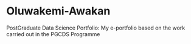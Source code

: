 # Oluwakemi-Awakan
PostGraduate Data Science Portfolio: My e-portfolio based on the work carried out in the PGCDS Programme
